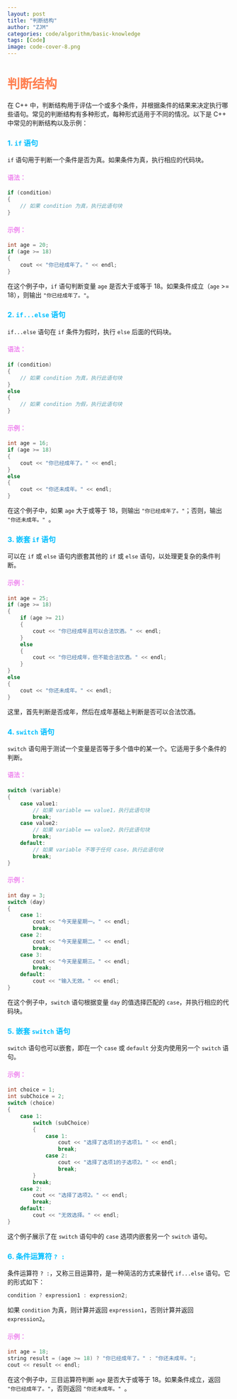 ```yaml
---
layout: post
title: "判断结构"
author: "ZJM"
categories: code/algorithm/basic-knowledge
tags: [Code]
image: code-cover-8.png
---
```


# <span style="color: rgb(255,127,80);">**判断结构**</span>

在 C++ 中，判断结构用于评估一个或多个条件，并根据条件的结果来决定执行哪些语句。常见的判断结构有多种形式，每种形式适用于不同的情况。以下是 C++ 中常见的判断结构以及示例：

### <span style="color: rgb(0,191,255);">**1. `if` 语句**</span>

`if` 语句用于判断一个条件是否为真。如果条件为真，执行相应的代码块。

#### <span style="color: rgb(238,130,238);">**语法：**</span>

```cpp
if (condition)
{
    // 如果 condition 为真，执行此语句块
}
```

#### <span style="color: rgb(238,130,238);">**示例：**</span>

```cpp
int age = 20;
if (age >= 18)
{
    cout << "你已经成年了。" << endl;
}
```

在这个例子中，`if` 语句判断变量 `age` 是否大于或等于 18。如果条件成立（`age` >= 18），则输出 `"你已经成年了。"`。

### <span style="color: rgb(0,191,255);">**2. `if...else` 语句**</span>

`if...else` 语句在 `if` 条件为假时，执行 `else` 后面的代码块。

#### <span style="color: rgb(238,130,238);">**语法：**</span>

```cpp
if (condition) 
{
    // 如果 condition 为真，执行此语句块
} 
else
{
    // 如果 condition 为假，执行此语句块
}
```

#### <span style="color: rgb(238,130,238);">**示例：**</span>

```cpp
int age = 16;
if (age >= 18) 
{
    cout << "你已经成年了。" << endl;
} 
else 
{
    cout << "你还未成年。" << endl;
}
```

在这个例子中，如果 `age` 大于或等于 18，则输出 `"你已经成年了。"`；否则，输出 `"你还未成年。" `。

### <span style="color: rgb(0,191,255);">**3. 嵌套 `if` 语句**</span>

可以在 `if` 或 `else` 语句内嵌套其他的 `if` 或 `else` 语句，以处理更复杂的条件判断。

#### <span style="color: rgb(238,130,238);">**示例：**</span>

```cpp
int age = 25;
if (age >= 18)
{
    if (age >= 21)
    {
        cout << "你已经成年且可以合法饮酒。" << endl;
    }
    else
    {
        cout << "你已经成年，但不能合法饮酒。" << endl;
    }
}
else
{
    cout << "你还未成年。" << endl;
}
```

这里，首先判断是否成年，然后在成年基础上判断是否可以合法饮酒。

### <span style="color: rgb(0,191,255);">**4. `switch` 语句**</span>

`switch` 语句用于测试一个变量是否等于多个值中的某一个。它适用于多个条件的判断。

#### <span style="color: rgb(238,130,238);">**语法：**</span>

```cpp
switch (variable)
{
    case value1:
        // 如果 variable == value1，执行此语句块
        break;
    case value2:
        // 如果 variable == value2，执行此语句块
        break;
    default:
        // 如果 variable 不等于任何 case，执行此语句块
        break;
}
```

#### <span style="color: rgb(238,130,238);">**示例：**</span>

```cpp
int day = 3;
switch (day)
{
    case 1:
        cout << "今天是星期一。" << endl;
        break;
    case 2:
        cout << "今天是星期二。" << endl;
        break;
    case 3:
        cout << "今天是星期三。" << endl;
        break;
    default:
        cout << "输入无效。" << endl;
}
```
在这个例子中，`switch` 语句根据变量 `day` 的值选择匹配的 `case`，并执行相应的代码块。

### <span style="color: rgb(0,191,255);">**5. 嵌套 `switch` 语句**</span>

`switch` 语句也可以嵌套，即在一个 `case` 或 `default` 分支内使用另一个 `switch` 语句。

#### <span style="color: rgb(238,130,238);">**示例：**</span>

```cpp
int choice = 1;
int subChoice = 2;
switch (choice)
{
    case 1:
        switch (subChoice)
        {
            case 1:
                cout << "选择了选项1的子选项1。" << endl;
                break;
            case 2:
                cout << "选择了选项1的子选项2。" << endl;
                break;
        }
        break;
    case 2:
        cout << "选择了选项2。" << endl;
        break;
    default:
        cout << "无效选择。" << endl;
}
```

这个例子展示了在 `switch` 语句中的 `case` 选项内嵌套另一个 `switch` 语句。

### <span style="color: rgb(0,191,255);">**6. 条件运算符 `? :`**</span>

条件运算符 `? :`，又称三目运算符，是一种简洁的方式来替代 `if...else` 语句。它的形式如下：

```cpp
condition ? expression1 : expression2;
```

如果 `condition` 为真，则计算并返回 `expression1`，否则计算并返回 `expression2`。

#### <span style="color: rgb(238,130,238);">**示例：**</span>

```cpp
int age = 18;
string result = (age >= 18) ? "你已经成年了。" : "你还未成年。";
cout << result << endl;
```

在这个例子中，三目运算符判断 `age` 是否大于或等于 18。如果条件成立，返回 `"你已经成年了。"`，否则返回 `"你还未成年。" `。